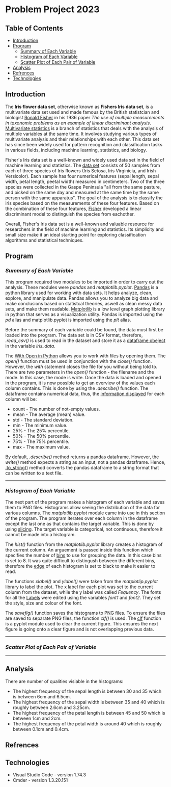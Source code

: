 # Problem Project 2023

## Table of Contents
* [Introduction](#introduction)
* [Program](#program)
    * [Summary of Each Variable](#summary-of-each-variable)
    * [Histogram of Each Variable](#histogram-of-each-variable)
    * [Scatter Plot of Each Pair of Variable](#scatter-plot-of-each-pair-of-variable)
* [Analysis](#Analysis)
* [Refrences](#refrences)
* [Technologies](#technolgies)

## **Introduction**
The **Iris flower data set**, otherwise known as **Fishers Iris data set**, is a multivariate data set used and made famous by the British statistcian and biologist [Ronald Fisher][1] in his 1936 paper *The use of multiple measurements in taxonomic problems as an example of linear discriminant analysis*. [Multivariate statistics][2] is a branch of statistics that deals with the analysis of multiple variables at the same time. It involves studying various types of multivariate analysis and their relationships with each other. This data set has since been widely used for pattern recognition and classification tasks in various fields, including machine learning, statistics, and biology. 

Fisher's Iris data set is a well-known and widely used data set in the field of machine learning and statistics. The [data set][3] consists of 50 samples from each of three species of Iris flowers (Iris Setosa, Iris Virginicia, and Irish Versicolor). Each sample has four numerical features (sepal length, sepal width, petal length, peetal width) measured in centimeters. Two of the three species were collected in the Gaspe Peninsula "all from the same pasture, and picked on the same day and measured at the same time by the same person with the same apparatus". The goal of the analysis is to classify the iris species based on the measurements of these four features. Based on the combination of these four features, [Fisher][4] developed a linear discriminant model to distinguish the species from eachother.

Overall, Fisher's Iris data set is a well-known and valuable resource for researchers in the field of machine learning and statistics. Its simplicity and small size make it an ideal starting point for exploring classification algorithms and statistical techniques.

## **Program**
### ***Summary of Each Variable***
This program required two modules to be imported in order to carry out the analysis. These modules were *pandas* and *matplotlib.pyplot*. [Pandas][5] is a python library used for working with data sets. It helps analyze, clean, explore, and manipulate data. Pandas allows you to analyze big data and make conclusions based on statistcal theories, aswell as clean messy data sets, and make them readable. [Matplotlib][6] is a low level graph plotting library in python that serves as a visualization utility. Pandas is imported using the *pd* alias and matplotlib.pyplot is imported using the *plt* alias.

Before the summary of each variable could be found, the data must first be loaded into the program. The data set is in CSV format, therefore, *.read_csv()* is used to read in the dataset and store it as a [dataframe obeject][7] in the variable *iris_data*.

The [With Open in Python][9] allows you to work with files by opening them. The *open()* function must be used in conjunction with the *close()* function. However, the *with* statement closes the file for you without being told to. There are two parameters in the *open()* function - the filename and the mode. In this case, the mode is write. Once the data is loaded and opened in the program, it is now possible to get an overview of the values each column contains. This is done by using the *.describe()* function. The dataframe contains numerical data, thus, the [information displayed][8] for each column will be:

- count - The number of not-empty values.
- mean - The average (mean) value.
- std - The standard deviation.
- min - The minimum value.
- 25% - The 25% percentile.
- 50% - The 50% percentile.
- 75% - The 75% percentile.
- max - The maximum value.

By default, *.describe()* method returns a pandas dataframe. However, the *write()* method expects a string as an input, not a pandas dataframe. Hence, [.to_string()][10] method converts the pandas dataframe to a string format that can be written to a text file. 

- - - -

### ***Histogram of Each Variable***
The next part of the program makes a histogram of each variable and saves them to PNG files. Histograms allow seeing the distribution of the data for various columns. The *matplotlib.pyplot* module came into use in this section of the program. The program iterates over each column in the dataframe except the last one as that contains the target variable. This is done by using [slicing][11]. The target variable is categorical, not continuous, therefore it cannot be made into a histogram. 

The *hist()* function from the *matplotlib.pyplot* library creates a histogram of the current column. An arguement is passed inside this function which specifies the number of [bins][12] to use for grouping the data. In this case bins is set to 8. It was quite difficult to distingush between the different bins, therefore the [edge][15] of each histogram is set to black to make it easier to read.

The functions *xlabel()* and *ylabel()* were taken from the *matplotlip.pyplot* library to label the plot. The x label for each plot was set to the current column from the dataset, while the y label was called *Fequency*. The fonts for all the [Labels][13] were edited using the variables *font1* and *font2*. They set the style, size and colour of the font.

The *savefig()* function saves the histograms to PNG files. To ensure the files are saved to separate PNG files, the function *clf()* is used. The [clf][14] function is a pyplot module used to clear the current figure. This ensures the next figure is going onto a clear figure and is not overlapping previous data.

- - - -

### ***Scatter Plot of Each Pair of Variable***

- - - -

## **Analysis**
There are number of qualities visiable in the histograms:
- The highest frequency of the sepal length is between 30 and 35 which is between 6cm and 6.5cm.
- The highest frequency of the sepal width is between 35 and 40 which is roughly between 2.6cm and 3.25cm.
- The highest frequency of the petal length is between 45 and 50 which is between 1cm and 2cm.
- The highest frequency of the petal width is around 40 which is roughly between 0.1cm and 0.4cm.


## **Refrences**
[1]: <https://en.wikipedia.org/wiki/Ronald_Fisher>
[2]: <https://en.wikipedia.org/wiki/Multivariate_statistics>
[3]: <https://www.kaggle.com/datasets/arshid/iris-flower-dataset>
[4]: <https://en.wikipedia.org/wiki/Iris_flower_data_set>
[5]: <https://www.w3schools.com/python/pandas/pandas_intro.asp>
[6]: <https://www.w3schools.com/python/matplotlib_intro.asp>
[7]: <https://realpython.com/pandas-python-explore-dataset/#setting-up-your-environment>
[8]: <https://www.w3schools.com/python/pandas/ref_df_describe.asp>
[9]: <https://www.freecodecamp.org/news/with-open-in-python-with-statement-syntax-example/>
[10]: <https://pandas.pydata.org/pandas-docs/stable/reference/api/pandas.DataFrame.to_string.html>
[11]: <https://stackoverflow.com/questions/15535205/what-does-1-mean-do-in-python>
[12]: <https://stackoverflow.com/questions/33458566/how-to-choose-bins-in-matplotlib-histogram>
[13]: <https://www.w3schools.com/python/matplotlib_labels.asp>
[14]: <https://www.geeksforgeeks.org/matplotlib-pyplot-clf-in-python/>
[15]: <https://datagy.io/histogram-python/>

## **Technologies**
  * Visual Studio Code - version 1.74.3
  * Cmder - version 1.3.20.151